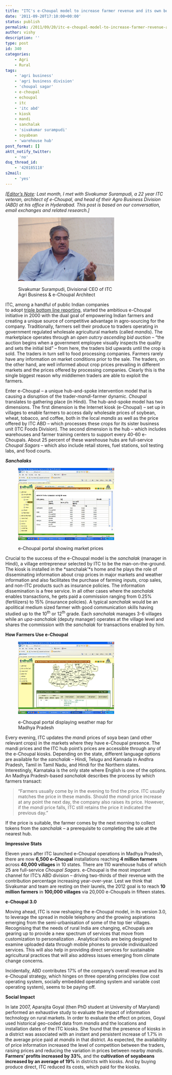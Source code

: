 ```yaml
---
title: "ITC's e-Choupal model to increase farmer revenue and its own bottom-line"
date: '2011-09-20T17:10:00+00:00'
status: publish
permalink: /2011/09/20/itc-e-choupal-model-to-increase-farmer-revenue-and-its-own-bottomline
author: vishy
description: ''
type: post
id: 340
categories:
    - Agri
    - Rural
tags:
    - 'agri business'
    - 'agri business division'
    - 'choupal sagar'
    - e-choupal
    - echoupal
    - itc
    - 'itc abd'
    - kiosk
    - mandi
    - sanchalak
    - 'sivakumar surampudi'
    - soyabean
    - 'warehouse hub'
post_format: []
aktt_notify_twitter:
    - 'no'
dsq_thread_id:
    - '420185118'
s2mail:
    - 'yes'
---
```

*\[<span style="text-decoration: underline;">Editor’s Note</span>: Last month, I met with Sivakumar Surampudi, a 22 year ITC veteran, architect of e-Choupal, and head of their Agro Business Division (ABD) at his office in Hyderabad. This post is based on our conversation, email exchanges and related research.\]*

<figure aria-describedby="caption-attachment-346" class="wp-caption alignleft" id="attachment_346" style="width: 300px">

[![](../../../../uploads/2011/09/DSC_0010.jpg "DSC_0010")](../../../../uploads/2011/09/DSC_0010.jpg)<figcaption class="wp-caption-text" id="caption-attachment-346">Sivakumar Surampudi, Divisional CEO of ITC Agri Business &amp; e-Choupal Architect</figcaption></figure>

ITC, among a handful of public Indian companies  
to adopt [triple bottom line reporting](http://en.wikipedia.org/wiki/Triple_bottom_line), started the ambitious e-Choupal initiative in 2000 with the dual goal of empowering Indian farmers and  
creating a unique source of competitive advantage in agro-sourcing for the company. Traditionally, farmers sell their produce to traders operating in government regulated wholesale agricultural markets (called *mandis*). The marketplace operates through an *open outcry ascending bid auction –* “the auction begins when a government employee visually inspects the quality and sets the initial bid” – from here, the traders bid upwards until the crop is sold. The traders in turn sell to food processing companies. Farmers rarely have any information on market conditions prior to the sale. The traders, on the other hand, are well informed about crop prices prevailing in different markets and the prices offered by processing companies. Clearly this is the single biggest reason why middlemen traders are able to exploit the farmers.

Enter e-Choupal – a unique hub-and-spoke intervention model that is causing a disruption of the trader-*mandi*-farmer dynamic. *Choupal* translates to gathering place (in Hindi). The hub-and-spoke model has two dimensions. The first dimension is the Internet kiosk (e-Choupal) – set up in villages to enable farmers to access daily wholesale prices of soybean, wheat, tobacco, and coffee, both in the local *mandis* as well as the price offered by ITC ABD – which processes these crops for its sister business unit (ITC Foods Division). The second dimension is the hub – which includes warehouses and farmer training centers to support every 40-60 e-Choupals. About 25 percent of these warehouse hubs are full-service *Choupal Sagars* – which also include retail stores, fuel stations, soil testing labs, and food courts.

***Sanchalaks***

<figure aria-describedby="caption-attachment-347" class="wp-caption alignright" id="attachment_347" style="width: 300px">

[![](../../../../uploads/2011/09/Market-price.jpg "Market price")](../../../../uploads/2011/09/Market-price.jpg)<figcaption class="wp-caption-text" id="caption-attachment-347">e-Choupal portal showing market prices</figcaption></figure>

Crucial to the success of the e-Choupal model is the *sanchalak* (manager in Hindi), a village entrepreneur selected by ITC to be the man-on-the-ground. The kiosk is installed in the *sanchalak’*s home and he plays the role of disseminating information about crop prices in major markets and weather information and also facilitates the purchase of farming inputs, crop sales, and non-ITC products such as insurance policies. The information dissemination is a free service. In all other cases where the *sanchalak* enables transactions, he gets paid a commission ranging from 0.25% (fertilizers) to 15% (insurance policies). A typical *sanchalak* would be an apolitical medium sized farmer with good communication skills having studied up to the 10<sup>th</sup> or 12<sup>th</sup> grade. Each *sanchalak* manages 3-6 villages while an *upa-sanchalak* (deputy manager) operates at the village level and shares the commission with the *sanchalak* for transactions enabled by him.

**How Farmers Use e-Choupal**

<figure aria-describedby="caption-attachment-348" class="wp-caption alignleft" id="attachment_348" style="width: 300px">

[![](../../../../uploads/2011/09/weather.jpg "weather")](../../../../uploads/2011/09/weather.jpg)<figcaption class="wp-caption-text" id="caption-attachment-348">e-Choupal portal displaying weather map for Madhya Pradesh</figcaption></figure>

Every evening, ITC updates the *mandi* prices of soya bean (and other relevant crops) in the markets where they have e-Choupal presence. The mandi prices and the ITC hub point’s prices are accessible through any of the e-Choupal kiosks. Depending on the state, different language options are available for the *sanchalak* – Hindi, Telugu and Kannada in Andhra Pradesh, Tamil in Tamil Nadu, and Hindi for the Northern states. Interestingly, Karnataka is the only state where English is one of the options. An Madhya Pradesh-based *sanchalak* describes the process by which farmers transact:

> “Farmers usually come by in the evening to find the price. ITC usually matches the price in these mandis. Should the *mandi* price increase at any point the next day, the company also raises its price. However, if the *mandi* price falls, ITC still retains the price it indicated the previous day.”

If the price is suitable, the farmer comes by the next morning to collect tokens from the *sanchalak* – a prerequisite to completing the sale at the nearest hub.

**Impressive Stats**

Eleven years after ITC launched e-Choupal operations in Madhya Pradesh, there are now **6,500 e-Choupal** installations reaching **4 million farmers** across **40,000 villages** in 10 states. There are 110 warehouse hubs of which 25 are full-service *Choupal Sagars*. e-Choupal is the most important channel for ITC’s ABD division – driving two-thirds of their revenue with the contribution percentage increasing year-over-year. Lest we think that Sivakumar and team are resting on their laurels, the 2012 goal is to reach **10 million farmers** in **100,000 villages** via 20,000 e-Choupals in fifteen states.

**e-Choupal 3.0**

Moving ahead, ITC is now reshaping the e-Choupal model, in its version 3.0, to leverage the spread in mobile telephony and the growing aspirations emerging from the semi-urbanisation of some of the top tier villages. Recognising that the needs of rural India are changing, eChoupals are gearing up to provide a new spectrum of services that move from customization  to personalization . Analytical tools are being designed to examine uploaded data through mobile phones to provide individualized services. This will also help in providing direct services for sustainable agricultural practices that will also address issues emerging from climate change concerns.

Incidentally, ABD contributes 17% of the company’s overall revenue and its e-Choupal strategy, which hinges on three operating principles (low cost operating system, socially embedded operating system and variable cost operating system), seems to be paying off.

**Social Impact**

In late 2007, Aparajita Goyal (then PhD student at University of Maryland) performed an exhaustive study to evaluate the impact of information technology on rural markets. In order to evaluate the effect on prices, Goyal used historical geo-coded data from *mandis* and the locations and installation dates of the ITC kiosks. She found that the presence of kiosks in a district was associated with an instant and persistent increase of 1.7% in the average price paid at *mandis* in that district. As expected, the availability of price information increased the level of competition between the traders, raising prices and reducing the variation in prices between nearby *mandis*. **Farmers’ profits increased by 33%**, and the **cultivation of soyabeans increased by an average of 19%** in districts with kiosks. And by buying produce direct, ITC reduced its costs, which paid for the kiosks.